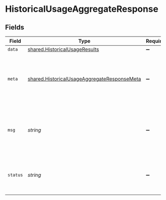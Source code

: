 # HistoricalUsageAggregateResponse


## Fields

| Field                                                                                                      | Type                                                                                                       | Required                                                                                                   | Description                                                                                                |
| ---------------------------------------------------------------------------------------------------------- | ---------------------------------------------------------------------------------------------------------- | ---------------------------------------------------------------------------------------------------------- | ---------------------------------------------------------------------------------------------------------- |
| `data`                                                                                                     | [shared.HistoricalUsageResults](../../models/shared/historicalusageresults.md)                             | :heavy_minus_sign:                                                                                         | N/A                                                                                                        |
| `meta`                                                                                                     | [shared.HistoricalUsageAggregateResponseMeta](../../models/shared/historicalusageaggregateresponsemeta.md) | :heavy_minus_sign:                                                                                         | Meta information about the scope of the query in a human readable format.                                  |
| `msg`                                                                                                      | *string*                                                                                                   | :heavy_minus_sign:                                                                                         | If the query was not successful, this will provide a string that explains why.                             |
| `status`                                                                                                   | *string*                                                                                                   | :heavy_minus_sign:                                                                                         | Whether or not we were able to successfully execute the query.                                             |